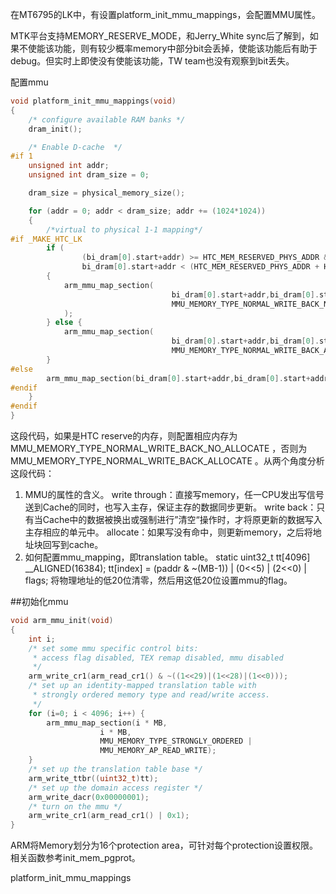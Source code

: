 在MT6795的LK中，有设置platform_init_mmu_mappings，会配置MMU属性。

MTK平台支持MEMORY_RESERVE_MODE，和Jerry_White sync后了解到，如果不使能该功能，则有较少概率memory中部分bit会丢掉，使能该功能后有助于debug。但实时上即使没有使能该功能，TW team也没有观察到bit丢失。

配置mmu
```c
void platform_init_mmu_mappings(void)
{
    /* configure available RAM banks */
    dram_init();

    /* Enable D-cache  */
#if 1
    unsigned int addr;
    unsigned int dram_size = 0;

    dram_size = physical_memory_size();

    for (addr = 0; addr < dram_size; addr += (1024*1024))
    {    
        /*virtual to physical 1-1 mapping*/
#if _MAKE_HTC_LK
        if (
                (bi_dram[0].start+addr) >= HTC_MEM_RESERVED_PHYS_ADDR &&
                bi_dram[0].start+addr < (HTC_MEM_RESERVED_PHYS_ADDR + HTC_MEM_RESERVED_SIZE) )
        {    
            arm_mmu_map_section(
                                    bi_dram[0].start+addr,bi_dram[0].start+addr,
                                    MMU_MEMORY_TYPE_NORMAL_WRITE_BACK_NO_ALLOCATE | MMU_MEMORY_AP_READ_WRITE
            );  
        } else {
            arm_mmu_map_section(
                                    bi_dram[0].start+addr,bi_dram[0].start+addr,
                                    MMU_MEMORY_TYPE_NORMAL_WRITE_BACK_ALLOCATE | MMU_MEMORY_AP_READ_WRITE);
        }    
#else
        arm_mmu_map_section(bi_dram[0].start+addr,bi_dram[0].start+addr, MMU_MEMORY_TYPE_NORMAL_WRITE_BACK_ALLOCATE | MMU_MEMORY_AP_READ_WRITE);
#endif
    }    
#endif
}
```
这段代码，如果是HTC reserve的内存，则配置相应内存为MMU_MEMORY_TYPE_NORMAL_WRITE_BACK_NO_ALLOCATE ，否则为MMU_MEMORY_TYPE_NORMAL_WRITE_BACK_ALLOCATE 。从两个角度分析这段代码：
1. MMU的属性的含义。
    write through：直接写memory，任一CPU发出写信号送到Cache的同时，也写入主存，保证主存的数据同步更新。
    write back：只有当Cache中的数据被换出或强制进行”清空“操作时，才将原更新的数据写入主存相应的单元中。
    allocate：如果写没有命中，则更新memory，之后将地址块回写到cache。
2. 如何配置mmu_mapping，即translation table。
    static uint32_t tt[4096] __ALIGNED(16384);
    tt[index] = (paddr & ~(MB-1)) | (0<<5) | (2<<0) | flags;
    将物理地址的低20位清零，然后用这低20位设置mmu的flag。

##初始化mmu
```c
void arm_mmu_init(void)
{
    int i;
    /* set some mmu specific control bits:
     * access flag disabled, TEX remap disabled, mmu disabled
     */
    arm_write_cr1(arm_read_cr1() & ~((1<<29)|(1<<28)|(1<<0)));
    /* set up an identity-mapped translation table with
     * strongly ordered memory type and read/write access.
     */
    for (i=0; i < 4096; i++) {
        arm_mmu_map_section(i * MB,
                    i * MB,
                    MMU_MEMORY_TYPE_STRONGLY_ORDERED |
                    MMU_MEMORY_AP_READ_WRITE);
    }  
    /* set up the translation table base */
    arm_write_ttbr((uint32_t)tt);
    /* set up the domain access register */
    arm_write_dacr(0x00000001);
    /* turn on the mmu */
    arm_write_cr1(arm_read_cr1() | 0x1);
}
```

ARM将Memory划分为16个protection area，可针对每个protection设置权限。相关函数参考init_mem_pgprot。

platform_init_mmu_mappings


